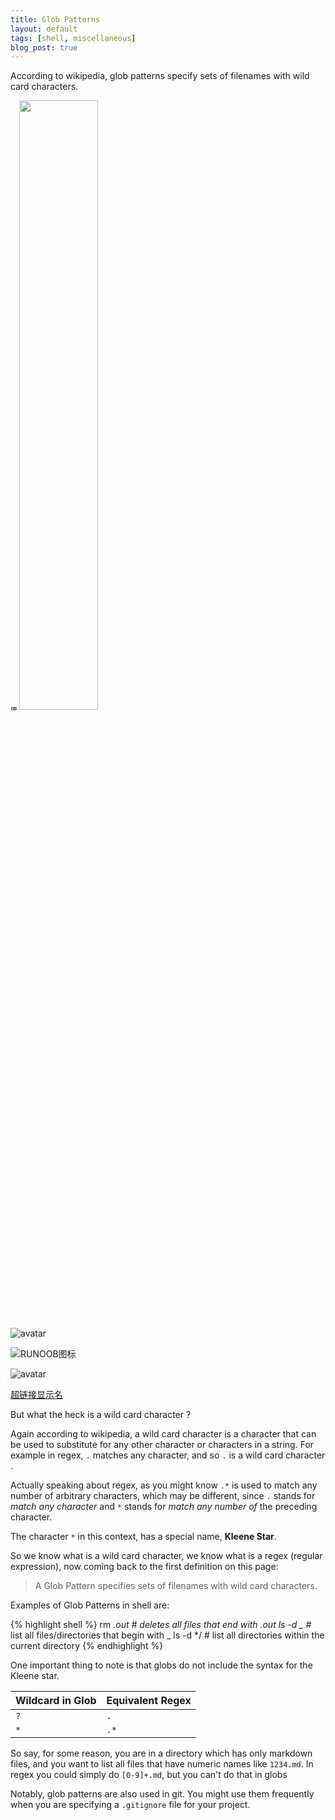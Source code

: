 ```yaml
---
title: Glob Patterns
layout: default
tags: [shell, miscellaneous]
blog_post: true
---
```


According to wikipedia, glob patterns specify sets of filenames with wild card
characters.

<img src="https://www.baidu.com/img/flexible/logo/pc/result.png" width = "10" height = "10" alt="图片名称" align=center />
<img src="http://static.runoob.com/images/runoob-logo.png" width="50%">

![avatar](https://www.baidu.com/img/flexible/logo/pc/result.png)

![RUNOOB图标](https://www.baidu.com/img/flexible/logo/pc/result.png "RUNOOB")

![avatar](https://www.baidu.com/img/flexible/logo/pc/result.png)

<a href="https://www.baidu.com/" title="超链接title">超链接显示名</a>

<p class="lead">But what the heck is a wild card character ?</p>

Again according to wikipedia, a wild card character is a character that can be
used to substitute for any other character or characters in a string. For
example in regex, `.` matches any character, and so `.` is a wild card character
.

Actually speaking about regex, as you might know `.*` is used to match any
number of arbitrary characters, which may be different, since `.` stands for *match any character* and
`*` stands for *match any number of* the preceding character.

The character `*` in this context, has a special name, **Kleene Star**.

So we know what is a wild card character, we know what is a regex (regular
expression), now coming back to the first definition on this page:

> A Glob Pattern specifies sets of filenames with wild card characters.

Examples of Glob Patterns in shell are:

{% highlight shell %}
rm *.out   # deletes all files that end with .out
ls -d _*   # list all files/directories that begin with _
ls -d */   # list all directories within the current directory
{% endhighlight %}

One important thing to note is that globs do not include the syntax for the
Kleene star.

Wildcard in Glob  |   Equivalent Regex
------------------|---------------------
`?`               |   `.`
`*`               |   `.*`

So say, for some reason, you are in a directory which has only markdown files,
and you want to list all files that have numeric names like `1234.md`. In regex
you could simply do `[0-9]+.md`, but you can't do that in globs

Notably, glob patterns are also used in git. You might use them frequently when
you are specifying a `.gitignore` file for your project.
